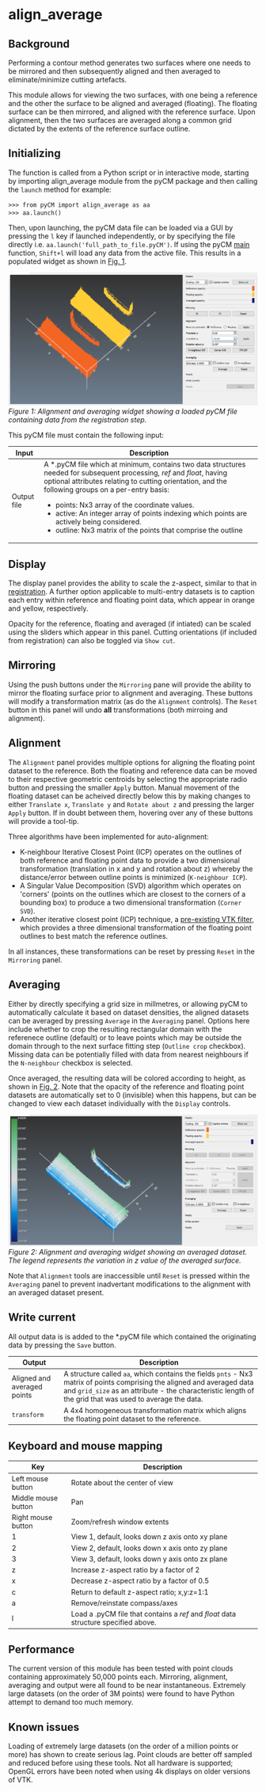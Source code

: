 # align_average

## Background
Performing a contour method generates two surfaces where one needs to be mirrored and then subsequently aligned and then averaged to eliminate/minimize cutting artefacts.

This module allows for viewing the two surfaces, with one being a reference and the other the surface to be aligned and averaged (floating). The floating surface can be then mirrored, and aligned with the reference surface. Upon alignment, then the two surfaces are averaged along a common grid dictated by the extents of the reference surface outline.

## Initializing

The function is called from a Python script or in interactive mode, starting by importing align_average module from the pyCM package and then calling the `launch` method for example: 
~~~
>>> from pyCM import align_average as aa
>>> aa.launch()
~~~

Then, upon launching, the pyCM data file can be loaded via a GUI by pressing the `l` key if launched independently, or by specifying the file directly i.e. `aa.launch('full_path_to_file.pyCM')`. If using the pyCM [main](mainREADME.md) function, `Shift+l` will load any data from the active file. This results in a populated widget as shown in [Fig. 1](#fig1).

<span>![<span></span>](images/Avg_loaded.png)</span>  
*<a name="fig1"></a> Figure 1: Alignment and averaging widget showing a loaded pyCM file containing data from the registration step.*

This pyCM file must contain the following input:

Input | Description
---  |---
Output file	| A *.pyCM file which at minimum, contains two data structures needed for subsequent processing, *ref* and *float*, having optional attributes relating to cutting orientation, and the following groups on a per-entry basis:<ul><li>points: Nx3 array of the coordinate values.</li><li>active: An integer array of points indexing which points are actively being considered.</li><li>outline: Nx3 matrix of the points that comprise the outline</li></ul>
## Display
The display panel provides the ability to scale the z-aspect, similar to that in [registration](registrationREADME.md). A further option applicable to multi-entry datasets is to caption each entry within reference and floating point data, which appear in orange and yellow, respectively.

Opacity for the reference, floating and averaged (if intiated) can be scaled using the sliders which appear in this panel. Cutting orientations (if included from registration) can also be toggled via `Show cut`.

## Mirroring
Using the push buttons under the `Mirroring` pane will provide the ability to mirror the floating surface prior to alignment and averaging. These buttons will modify a transformation matrix (as do the `Alignment` controls). The `Reset` button in this panel will undo **all** transformations (both mirroing and alignment).

## Alignment
The `Alignment` panel provides multiple options for aligning the floating point dataset to the reference. Both the floating and reference data can be moved to their respective geometric centroids by selecting the appropriate radio button and pressing the smaller `Apply` button. Manual movement of the floating dataset can be acheived directly below this by making changes to either `Translate x`, `Translate y` and `Rotate about z` and pressing the larger `Apply` button. If in doubt between them, hovering over any of these buttons will provide a tool-tip.

Three algorithms have been implemented for auto-alignment:
* K-neighbour Iterative Closest Point (ICP) operates on the outlines of both reference and floating point data to provide a two dimensional transformation (translation in x and y and rotation about z) whereby the distance/error between outline points is minimized (`K-neighbour ICP`).
* A Singular Value Decomposition (SVD) algorithm which operates on 'corners' (points on the outlines which are closest to the corners of a bounding box) to produce a two dimensional transformation (`Corner SVD`).
* Another iterative closest point (ICP) technique, a [pre-existing VTK filter](https://www.vtk.org/doc/nightly/html/classvtkIterativeClosestPointTransform.html#details), which provides a three dimensional transformation of the floating point outlines to best match the reference outlines.

In all instances, these transformations can be reset by pressing `Reset` in the `Mirroring` panel.

## Averaging
Either by directly specifying a grid size in millmetres, or allowing pyCM to automatically calculate it based on dataset densities, the aligned datasets can be averaged by pressing `Average` in the `Averaging` panel. Options here include whether to crop the resulting rectangular domain with the referenece outline (default) or to leave points which may be outside the domain through to the next surface fitting step (`Outline crop` checkbox). Missing data can be potentially filled with data from nearest neighbours if the `N-neighbour` checkbox is selected.

Once averaged, the resulting data will be colored according to height, as shown in [Fig. 2](#fig2). Note that the opacity of the reference and floating point datasets are automatically set to 0 (invisible) when this happens, but can be changed to view each dataset individually with the `Display` controls. 

<span>![<span></span>](images/Avg_averaged.png)</span>  
*<a name="fig1"></a> Figure 2: Alignment and averaging widget showing an averaged dataset. The legend represents the variation in z value of the averaged surface.*

Note that `Alignment` tools are inaccessible until `Reset` is pressed within the `Averaging` panel to prevent inadvertant modifications to the alignment with an averaged dataset present.

## Write current
All output data is is added to the *.pyCM file which contained the originating data by pressing the `Save` button.

Output | Description
---  |---
Aligned and averaged points | A structure called `aa`, which contains the fields `pnts` - Nx3 matrix of points comprising the aligned and averaged data and `grid_size` as an attribute - the characteristic length of the grid that was used to average the data.
`transform` | A 4x4 homogeneous transformation matrix which aligns the floating point dataset to the reference.

## Keyboard and mouse mapping

Key | Description
---  |---
Left mouse button 	|Rotate about the center of view
Middle mouse button 	|Pan
Right mouse button 	|Zoom/refresh window extents
1 	|View 1, default, looks down z axis onto xy plane
2 	|View 2, default, looks down x axis onto zy plane
3 	|View 3, default, looks down y axis onto zx plane
z 	|Increase z-aspect ratio by a factor of 2
x 	|Decrease z-aspect ratio by a factor of 0.5
c 	|Return to default z-aspect ratio; x,y:z=1:1
a 	|Remove/reinstate compass/axes
l	|Load a .pyCM file that contains a *ref* and *float* data structure specified above.

## Performance
The current version of this module has been tested with point clouds containing approximately 50,000 points each. Mirroring, alignment, averaging and output were all found to be near instantaneous. Extremely large datasets (on the order of 3M points) were found to have Python attempt to demand too much memory.


## Known issues

Loading of extremely large datasets (on the order of a million points or more) has shown to create serious lag. Point clouds are better off sampled and reduced before using these tools. Not all hardware is supported; OpenGL errors have been noted when using 4k displays on older versions of VTK.